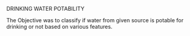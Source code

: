 DRINKING WATER POTABILITY

The Objective was to classify if water from given source is potable for drinking or not based on various features.
